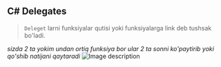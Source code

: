## C# Delegates

> `Deleget` larni funksiyalar qutisi yoki funksiyalarga link deb tushsak bo'ladi.

_sizda 2 ta yokim undan ortiq funksiya bor ular 2 ta sonni ko'paytirib yoki qo'shib natijani qaytaradi_
![Image description](https://dev-to-uploads.s3.amazonaws.com/uploads/articles/k6fjxmro1r34milr354w.png)
